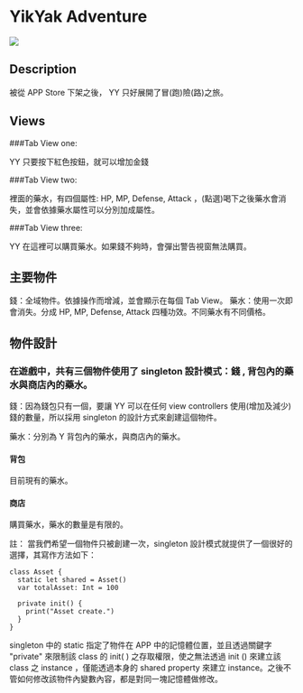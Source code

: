 # YikYak Adventure

![](https://i.imgur.com/8fqvD85.gif)

## Description
  被從 APP Store 下架之後， YY 只好展開了冒(跑)險(路)之旅。

## Views
###Tab View one: 

YY 只要按下紅色按鈕，就可以增加金錢 

###Tab View two: 

裡面的藥水，有四個屬性: HP, MP, Defense, Attack ，(點選)喝下之後藥水會消失，並會依據藥水屬性可以分別加成屬性。

###Tab View three: 

YY 在這裡可以購買藥水。如果錢不夠時，會彈出警告視窗無法購買。

## 主要物件
  錢：全域物件。依據操作而增減，並會顯示在每個 Tab View。
  藥水：使用一次即會消失。分成 HP, MP, Defense, Attack 四種功效。不同藥水有不同價格。

## 物件設計
### 在遊戲中，共有三個物件使用了 singleton  設計模式：錢 , 背包內的藥水與商店內的藥水。
錢：因為錢包只有一個，要讓 YY 可以在任何 view controllers 使用(增加及減少)錢的數量，所以採用 singleton 的設計方式來創建這個物件。

藥水：分別為 Y 背包內的藥水，與商店內的藥水。
#### 背包
目前現有的藥水。
#### 商店
購買藥水，藥水的數量是有限的。


註：
當我們希望一個物件只被創建一次，singleton 設計模式就提供了一個很好的選擇，其寫作方法如下：

```
class Asset {
  static let shared = Asset()
  var totalAsset: Int = 100

  private init() {
    print("Asset create.")
  }
}
```
singleton 中的 static 指定了物件在 APP 中的記憶體位置，並且透過關鍵字 "private" 來限制該 class 的 init( ) 之存取權限，使之無法透過 init () 來建立該 class 之 instance ，僅能透過本身的 shared property 來建立 instance。之後不管如何修改該物件內變數內容，都是對同一塊記憶體做修改。